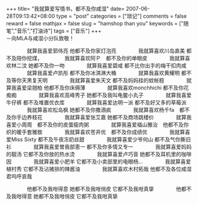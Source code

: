 +++
title= "我就算爱写情书，都不及你咸湿"
date= 2007-06-28T09:13:42+08:00
type = "post"
categories = ["琐记"]
comments = false
reward = false
mathjax = false
slug = "hamshop than you"
keywords = ["随笔","音乐","打油诗"]
tags = ["音乐"]
+++
&emsp; &emsp; &emsp; &emsp; &emsp; &emsp; &emsp; &emsp; &emsp; &emsp; &emsp; &emsp; &emsp; －向MLA与咸湿小分队致敬！
<!--more-->
　　　　就算我喜爱郭伟亮 他都不及你家灯泡亮
　　　　我就算喜欢川岛直美 都不及陪你挖煤，
　　　　我就算喜欢阿Ｐ　都不及你的单眼皮
　　　　我就算喜欢林二汶 她都不及你一吻
　　　　就算我喜爱碧咸 都不比你出手的梅干扣肉咸
　　　　就算我喜爱卢凯彤 都不及你冰淇淋大桶
　　　　就算我喜欢黄耀明 都不及等你天黑复天明
　　　　我就算喜爱朱天文 都不及妈妈挂的蚊帐稳
　　　　就算我喜爱梁翘柏 他都不及你床缛薄
　　　　就算我喜欢monchhichi 都不及你花痴痴
　　　　就算我喜欢高峰秀子 她都不及我叫龟鳖小丸子
　　　　就算我喜爱牛仔裤 都不及堆置优衣库
　　　　就算我喜爱达明一派 都不及好又多的草莓派
　　　　我就算喜欢松岛枫 她都不及你撒酒疯
　　　　我就算喜欢杨千fa　都不及你手边养枝花
　　　　我就算喜爱张艾嘉 她都不及商场跳楼价
　　　　就算我喜爱小周周　都不及你的皮蛋瘦肉粥
　　　　就算我喜爱福山雅治　他都不及你织的暖手套雅致
　　　　我就算喜欢苍井优　都不及你成绩优
　　　　我就算喜爱Miss Sixty 都不及午夜冻奶丝甜
　　　　我就算喜爱少爷何山 都不及气你撕旧衫
　　　　就算我喜爱曽我部恵一 都不及你多情又专一
　　　　我就算喜爱妈妈的靓汤 它都不及你放的热水烫
　　　　我就算喜爱卢巧音 她都不及耳机里的咖啡因
　　　　我就算喜爱小肥羊 它都不及小卖部里的电眼杨...
　　　　我就算喜爱植村秀 它都不及沾猪排的辣酱油
　　　　我就算喜欢木村拓哉 他都不及各位咸湿君呜呼哀哉

　　　　他都不及我咁得意 她都不及我咁俏皮 它都不及我咁真挚
　　　　他都不及我咁得意 她都不及我咁俏皮 它都不及我咁真挚
